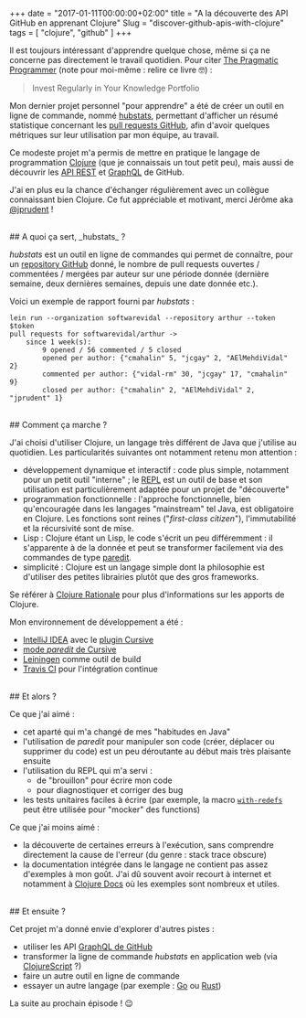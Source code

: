 +++
date = "2017-01-11T00:00:00+02:00"
title = "A la découverte des API GitHub en apprenant Clojure"
Slug = "discover-github-apis-with-clojure"
tags = [ "clojure", "github" ]
+++

Il est toujours intéressant d'apprendre quelque chose, même si ça ne concerne pas directement le travail quotidien. Pour citer [The Pragmatic Programmer](https://pragprog.com/book/tpp/the-pragmatic-programmer) (note pour moi-même : relire ce livre 🤓) :
> Invest Regularly in Your Knowledge Portfolio


Mon dernier projet personnel "pour apprendre" a été de créer un outil en ligne de commande, nommé [hubstats](https://github.com/nicokosi/hubstats), permettant d'afficher un résumé statistique concernant les [pull requests GitHub](https://help.github.com/articles/github-glossary/#pull-request), afin d'avoir quelques métriques sur leur utilisation par mon équipe, au travail.

Ce modeste projet m'a permis de mettre en pratique le langage de programmation [Clojure](https://clojure.org/) (que je connaissais un tout petit peu), mais aussi de découvrir les [API REST](https://developer.github.com/v3/) et [GraphQL](https://developer.github.com/early-access/graphql/) de GitHub.

J'ai en plus eu la chance d'échanger régulièrement avec un collègue connaissant bien Clojure. Ce fut appréciable et motivant, merci Jérôme aka [@jprudent](https://github.com/jprudent) !

<br/>
## A quoi ça sert, _hubstats_ ?

_hubstats_ est un outil en ligne de commandes qui permet de connaître, pour un [repository GitHub](https://help.github.com/articles/github-glossary/#repository) donné, le nombre de pull requests ouvertes / commentées / mergées par auteur sur une période donnée (dernière semaine, deux dernières semaines, depuis une date donnée etc.).

Voici un exemple de rapport fourni par _hubstats_ :
```shell
lein run --organization softwarevidal --repository arthur --token $token
pull requests for softwarevidal/arthur ->
    since 1 week(s):
        9 opened / 56 commented / 5 closed
        opened per author: {"cmahalin" 5, "jcgay" 2, "AElMehdiVidal" 2}
        commented per author: {"vidal-rm" 30, "jcgay" 17, "cmahalin" 9}
        closed per author: {"cmahalin" 2, "AElMehdiVidal" 2, "jprudent" 1}
```

<br/>
## Comment ça marche ?

J'ai choisi d'utiliser Clojure, un langage très différent de Java que j'utilise au quotidien.
Les particularités suivantes ont notamment retenu mon attention :

* développement dynamique et interactif : code plus simple, notamment pour un petit outil "interne" ; le [REPL](https://clojure.org/about/dynamic#_the_repl) est un outil de base et son utilisation est particulièrement adaptée pour un projet de "découverte"
* programmation fonctionnelle : l'approche fonctionnelle, bien qu'encouragée dans les langages "mainstream" tel Java, est obligatoire en Clojure. Les fonctions sont reines ("_first-class citizen_"), l'immutabilité et la récursivité sont de mise.
* Lisp : Clojure étant un Lisp, le code s'écrit un peu différemment : il s'apparente à de la donnée et peut se transformer facilement via des commandes de type [paredit](https://www.emacswiki.org/emacs/ParEdit).
* simplicité : Clojure est un langage simple dont la philosophie est d'utiliser des petites librairies plutôt que des gros frameworks.

Se référer à [Clojure Rationale](https://clojure.org/about/rationale) pour plus d'informations sur les apports de Clojure.


Mon environnement de développement a été :

- [IntelliJ IDEA](https://www.jetbrains.com/idea/) avec le [plugin Cursive](https://cursive-ide.com/)
- [mode _paredit_ de Cursive](https://cursive-ide.com/userguide/paredit.html)
- [Leiningen](https://leiningen.org/) comme outil de build
- [Travis CI](https://travis-ci.org/) pour l'intégration continue


<br/>
## Et alors ?

Ce que j'ai aimé :

* cet aparté qui m'a changé de mes "habitudes en Java"
* l'utilisation de _paredit_ pour manipuler son code (créer, déplacer ou supprimer du code) est un peu déroutante au début mais très plaisante ensuite
* l'utilisation du REPL qui m'a servi :
    * de "brouillon" pour écrire mon code
    * pour diagnostiquer et corriger des bug
* les tests unitaires faciles à écrire (par exemple, la macro [`with-redefs`](https://clojuredocs.org/clojure.core/with-redefs) peut être utilisée pour "mocker" des functions)

Ce que j'ai moins aimé :

* la découverte de certaines erreurs à l'exécution, sans comprendre directement la cause de l'erreur (du genre : stack trace obscure)
* la documentation intégrée dans le langage ne contient pas assez d'exemples à mon goût. J'ai dû souvent avoir recourt à internet et notamment à [Clojure Docs](https://clojuredocs.org/) où les exemples sont nombreux et utiles.

<br/>
## Et ensuite ?

Cet projet m'a donné envie d'explorer d'autres pistes :

* utiliser les API [GraphQL de GitHub](https://developer.github.com/early-access/graphql/)
* transformer la ligne de commande _hubstats_ en application web (via [ClojureScript](https://clojurescript.org/) ?)
* faire un autre outil en ligne de commande
* essayer un autre langage (par exemple : [Go](https://golang.org/) ou [Rust](https://www.rust-lang.org/))

La suite au prochain épisode ! 😉
